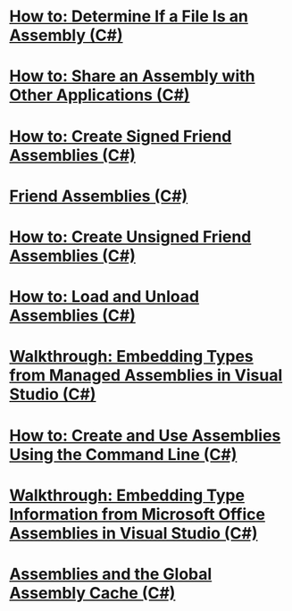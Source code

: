 # [How to: Determine If a File Is an Assembly (C#)](how-to-determine-if-a-file-is-an-assembly.md)
# [How to: Share an Assembly with Other Applications (C#)](how-to-share-an-assembly-with-other-applications.md)
# [How to: Create Signed Friend Assemblies (C#)](how-to-create-signed-friend-assemblies.md)
# [Friend Assemblies (C#)](friend-assemblies.md)
# [How to: Create Unsigned Friend Assemblies (C#)](how-to-create-unsigned-friend-assemblies.md)
# [How to: Load and Unload Assemblies (C#)](how-to-load-and-unload-assemblies.md)
# [Walkthrough: Embedding Types from Managed Assemblies in Visual Studio (C#)](walkthrough-embedding-types-from-managed-assemblies-in-visual-studio.md)
# [How to: Create and Use Assemblies Using the Command Line (C#)](how-to-create-and-use-assemblies-using-the-command-line.md)
# [Walkthrough: Embedding Type Information from Microsoft Office Assemblies in Visual Studio (C#)](walkthrough-embedding-type-information-from-microsoft-office-assemblies.md)
# [Assemblies and the Global Assembly Cache (C#)](assemblies-and-the-global-assembly-cache.md)
